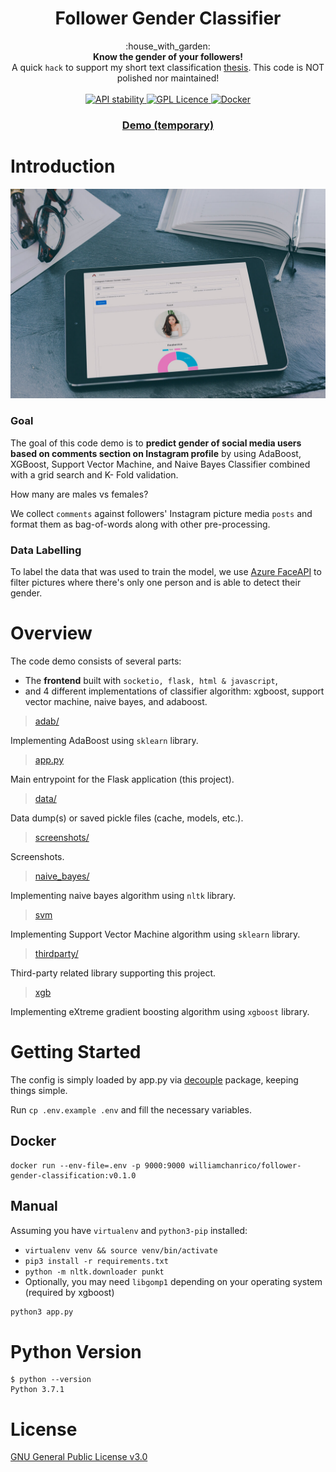 <h1 align="center">Follower Gender Classifier</h1>

<div align="center">
  :house_with_garden:
</div>
<div align="center">
  <strong>Know the gender of your followers!</strong>
</div>
<div align="center">
	A quick <code>hack</code> to support my short text classification <a href="https://www.sciencedirect.com/science/article/pii/S1877050919310609?via%3Dihub">thesis</a>. This code is NOT polished nor maintained!
</div>

<br />

<div align="center">
  <!-- Stability -->
  <a href="https://github.com/williamchanrico/follower-gender-classification"> <img
	src="https://img.shields.io/badge/stability-experimental-orange.svg?style=flat-square&label=Stability&color=red"
	alt="API stability" />
  </a>
  <!-- GPL License -->
  <a href="https://github.com/williamchanrico/follower-gender-classification/blob/master/LICENSE"><img
	src="https://img.shields.io/github/license/williamchanrico/follower-gender-classification?style=flat-square&label=License&color=yellow"
	border="0"
	alt="GPL Licence"
	title="GPL Licence">
  </a>
  <!-- Docker -->
  <a href="https://hub.docker.com/repository/docker/williamchanrico/follower-gender-classification"><img
	src="https://img.shields.io/docker/v/williamchanrico/follower-gender-classification?color=blue&label=Docker&style=flat-square"
	border="0"
	alt="Docker"
	title="Docker">
  </a>
</div>

<div align="center">
  <h3>
    <a href="https://classify.arzhon.id">
      Demo (temporary)
    </a>
  </h3>
</div>

# Introduction

![screenshot1](screenshots/screenshot.jpg?raw=true "Screenshot1")

### Goal

The goal of this code demo is to **predict gender of social media users based on comments section on Instagram profile** by using AdaBoost, XGBoost, Support Vector Machine, and Naive Bayes Classifier combined with a grid search and K- Fold validation.

How many are males vs females?

We collect `comments` against followers' Instagram picture media `posts` and format them as bag-of-words along with other pre-processing.

### Data Labelling

To label the data that was used to train the model, we use [Azure FaceAPI](https://azure.microsoft.com/en-us/services/cognitive-services/face/#overview) to filter pictures where there's only one person and is able to detect their gender.

# Overview

The code demo consists of several parts:

- The **frontend** built with `socketio, flask, html & javascript`,
- and 4 different implementations of classifier algorithm: xgboost, support vector machine, naive bayes, and adaboost.

> [adab/](./adab/)

Implementing AdaBoost using `sklearn` library.

> [app.py](./app.py)

Main entrypoint for the Flask application (this project).

> [data/](./data/)

Data dump(s) or saved pickle files (cache, models, etc.).

> [screenshots/](./screenshots/)

Screenshots.

> [naive_bayes/](./naive_bayes/)

Implementing naive bayes algorithm using `nltk` library.

> [svm](./svm)

Implementing Support Vector Machine algorithm using `sklearn` library.

> [thirdparty/](./thirdparty/)

Third-party related library supporting this project.

> [xgb](./xgb)

Implementing eXtreme gradient boosting algorithm using `xgboost` library.

# Getting Started

The config is simply loaded by app.py via [decouple](https://github.com/henriquebastos/python-decouple#env-file) package, keeping things simple.

Run `cp .env.example .env` and fill the necessary variables.

## Docker

```
docker run --env-file=.env -p 9000:9000 williamchanrico/follower-gender-classification:v0.1.0
```

## Manual

Assuming you have `virtualenv` and `python3-pip` installed:

- `virtualenv venv && source venv/bin/activate`
- `pip3 install -r requirements.txt`
- `python -m nltk.downloader punkt`
- Optionally, you may need `libgomp1` depending on your operating system (required by xgboost)

```sh
python3 app.py
```

# Python Version

```
$ python --version
Python 3.7.1
```

# License

[GNU General Public License v3.0](https://github.com/williamchanrico/follower-gender-classification/blob/master/LICENSE)
